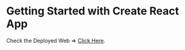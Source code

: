 # Getting Started with Create React App

Check the Deployed Web => [Click Here](https://effervescent-cobbler-2ee325.netlify.app/).

